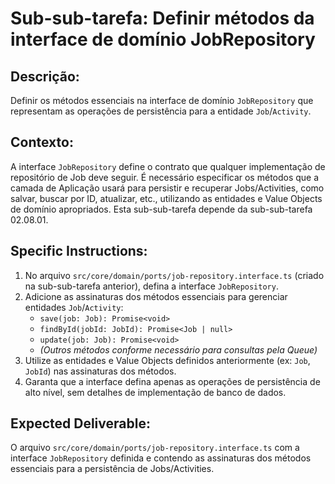 # Sub-sub-tarefa: Definir métodos da interface de domínio JobRepository

## Descrição:

Definir os métodos essenciais na interface de domínio `JobRepository` que representam as operações de persistência para a entidade `Job`/`Activity`.

## Contexto:

A interface `JobRepository` define o contrato que qualquer implementação de repositório de Job deve seguir. É necessário especificar os métodos que a camada de Aplicação usará para persistir e recuperar Jobs/Activities, como salvar, buscar por ID, atualizar, etc., utilizando as entidades e Value Objects de domínio apropriados. Esta sub-sub-tarefa depende da sub-sub-tarefa 02.08.01.

## Specific Instructions:

1.  No arquivo `src/core/domain/ports/job-repository.interface.ts` (criado na sub-sub-tarefa anterior), defina a interface `JobRepository`.
2.  Adicione as assinaturas dos métodos essenciais para gerenciar entidades `Job`/`Activity`:
    *   `save(job: Job): Promise<void>`
    *   `findById(jobId: JobId): Promise<Job | null>`
    *   `update(job: Job): Promise<void>`
    *   *(Outros métodos conforme necessário para consultas pela Queue)*
3.  Utilize as entidades e Value Objects definidos anteriormente (ex: `Job`, `JobId`) nas assinaturas dos métodos.
4.  Garanta que a interface defina apenas as operações de persistência de alto nível, sem detalhes de implementação de banco de dados.

## Expected Deliverable:

O arquivo `src/core/domain/ports/job-repository.interface.ts` com a interface `JobRepository` definida e contendo as assinaturas dos métodos essenciais para a persistência de Jobs/Activities.